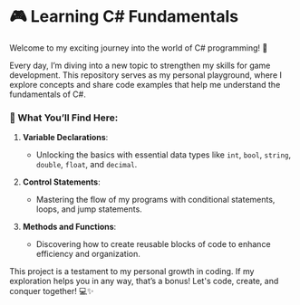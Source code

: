 # 🎮 Learning C# Fundamentals

Welcome to my exciting journey into the world of C# programming! 🌟 

Every day, I’m diving into a new topic to strengthen my skills for game development. This repository serves as my personal playground, where I explore concepts and share code examples that help me understand the fundamentals of C#. 

### 🚀 What You’ll Find Here:

1. **Variable Declarations**: 
   - Unlocking the basics with essential data types like `int`, `bool`, `string`, `double`, `float`, and `decimal`. 

2. **Control Statements**: 
   - Mastering the flow of my programs with conditional statements, loops, and jump statements. 

3. **Methods and Functions**: 
   - Discovering how to create reusable blocks of code to enhance efficiency and organization.

This project is a testament to my personal growth in coding. If my exploration helps you in any way, that’s a bonus! Let's code, create, and conquer together! 💻✨
